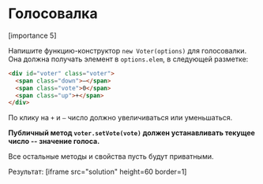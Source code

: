 # Голосовалка

[importance 5]

Напишите функцию-конструктор `new Voter(options)` для голосовалки. 
Она должна получать элемент в `options.elem`, в следующей разметке:

```html
<div id="voter" class="voter">
  <span class="down">—</span>
  <span class="vote">0</span>
  <span class="up">+</span>
</div>
```

По клику на `+` и `—` число должно увеличиваться или уменьшаться.

**Публичный метод `voter.setVote(vote)` должен устанавливать текущее число -- значение голоса.** 

Все остальные методы и свойства пусть будут приватными.

Результат:
[iframe src="solution" height=60 border=1]


